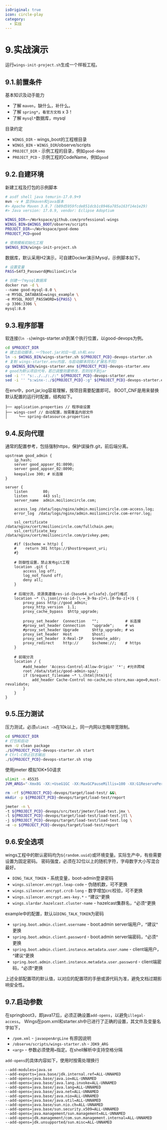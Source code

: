 ```yaml
---
isOriginal: true
icon: circle-play
category:
  - 实战
---
```


# 9.实战演示

运行`wings-init-project.sh`生成一个样板工程。

## 9.1.前置条件

基本知识及动手能力

* 了解 `maven`，缺什么，补什么。
* 了解 `spring*`，`看官方文档` x 3！
* 了解 `mysql*`数据库，mysql

目录约定

* `WINGS_DIR` - wings_boot的工程根目录
* `WINGS_BIN` - `WINGS_DIR`/observe/scripts
* `PROJECT_DIR` - 示例工程的目录，例如`good-demo`
* `PROJECT_PCD` - 示例工程的CodeName，例如`good`

## 9.2.自建环境

新建工程及打包的示例脚本

```bash
# asdf shell java temurin-17.0.9+9
mvn -v # 显示maven和java版本
#> Apache Maven 3.8.7 (b89d5959fcde851dcb1c8946a785a163f14e1e29)
#> Java version: 17.0.9, vendor: Eclipse Adoptium

WINGS_DIR=~/Workspace/github.com/professional-wings
WINGS_BIN=$WINGS_BOOT/observe/scripts
PROJECT_DIR=~/Workspace/good-demo
PROJECT_PCD=good

# 使用模板初始化工程
$WINGS_BIN/wings-init-project.sh
```

数据库，默认采用H2演示，可自建Docker演示Mysql，示例脚本如下。

```bash
# 设置变量
PASS=S4f3_Password@MoilionCircle

# 创建一个mysql数据库
docker run -d \
--name good-mysql-8.0 \
-e MYSQL_DATABASE=wings_example \
-e MYSQL_ROOT_PASSWORD=${PASS} \
-p 3306:3306 \
mysql:8.0
```

## 9.3.程序部署

软连接(`ln -s`)wings-starter.sh到某个执行位置，以good-devops为例。

```bash
cd $PROJECT_DIR
# 建立启动脚本，一个boot.jar对应一组.sh和.env
ln -s $WINGS_BIN/wings-starter.sh ${PROJECT_PCD}-devops-starter.sh
# 复制 wings-starter.env内容，与启动脚本同名(扩展名不同)
cp $WINGS_BIN/wings-starter.env ${PROJECT_PCD}-devops-starter.env
# good为默认项目代号，若已调整则要修改，否则找不到jar
sed -i '' "s:../../:./:" ${PROJECT_PCD}-devops-starter.env
sed -i '' "s:winx-:./${PROJECT_PCD}-:g" ${PROJECT_PCD}-devops-starter.env
```

在env中，port,jar,log容易理解，按项目需要配置即可。
BOOT_CNF是用来替换默认配置的运行时配置，结构如下。

```text
├── application.properties // 程序级设置
├── wings-conf // 自动配置，按需覆盖内部文件
│     └── spring-datasource.properties
```

## 9.4.反向代理

通常的配置参考，包括强制https，保护误操作.git，前后端分离。

```nginx
upstream good_admin {
    ip_hash;
    server good_appser_01:8090;
    server good_appser_02:8090;
    keepalive 300; # 长连接
}

server {
    listen       80;
    listen       443 ssl;
    server_name  admin.moilioncircle.com;

    access_log /data/logs/nginx/admin.moilioncircle.com-access.log;
    error_log  /data/logs/nginx/admin.moilioncircle.com-error.log;

    ssl_certificate     /data/nginx/cert/moilioncircle.com/fullchain.pem;
    ssl_certificate_key /data/nginx/cert/moilioncircle.com/privkey.pem;

    #if ($scheme = http) {
    #    return 301 https://$host$request_uri;
    #}

    # 防御性设置，禁止发布git工程
    location .git {
        access_log off;
        log_not_found off;
        deny all;
    }

    # 后端分流，资源类遵循res-id-{base64_urlsafe}.{pdf}格式
    location ~* (\.json|/res-id-[\-=_0-9a-z]+\.[0-9a-z]+)$ {
        proxy_pass http://good_admin;
        proxy_http_version  1.1;
        proxy_cache_bypass  $http_upgrade;

        proxy_set_header  Connection   "";            # 长连接
        #proxy_set_header Connection   "upgrade";     # ws
        #proxy_set_header Upgrade      $http_upgrade; # ws
        proxy_set_header  Host         $host;
        proxy_set_header  X-Real-IP    $remote_addr;
        proxy_redirect    http://      $scheme://;    # https
    }

    # 前端分流
    location / {
        #add_header 'Access-Control-Allow-Origin' '*'; #允许跨域
        root /data/static/good-admin-spa/;
        if ($request_filename ~* \.(html|htm)$){
            add_header Cache-Control no-cache,no-store,max-age=0,must-revalidate;
        }
    }
}
```

## 9.5.压力测试

压力测试，必须`ulimit -n`在10k以上，同一内网以忽略带宽限制。

```bash
cd $PROJECT_DIR
# 打包和启动
mvn -U clean package
./${PROJECT_PCD}-devops-starter.sh start
# Ctrl-C停止日志输出
./${PROJECT_PCD}-devops-starter.sh stop
```

使用jmeter 模拟10K*50请求

```bash
ulimit -n 45535
JVM_ARGS="-Xmx8G -XX:+UseG1GC -XX:MaxGCPauseMillis=100 -XX:G1ReservePercent=20"

rm -rf ${PROJECT_PCD}-devops/target/load-test/ &&\
mkdir -p ${PROJECT_PCD}-devops/target/load-test/report

jmeter -n \
-t ${PROJECT_PCD}-devops/src/test/jmeter/load-test.jmx \
-l ${PROJECT_PCD}-devops/target/load-test/load-test.jtl \
-j ${PROJECT_PCD}-devops/target/load-test/load-test.log \
-e -o ${PROJECT_PCD}-devops/target/load-test/report
```

## 9.6.安全选项

wings工程中的默认密码均为`${random.uuid}`或环境变量。实际生产中，有些需要设置为固定密码。
密码强度，必须在32位以上的随机字符，字母数字大小写混合最好。

* `DING_TALK_TOKEN` - 系统变量，boot-admin登录密码
* `wings.silencer.encrypt.leap-code` - 伪随机数，可不更换
* `wings.silencer.encrypt.crc8-long` - 数字增加crc校验，可不更换
* `wings.silencer.encrypt.aes-key.*` - ^建议^更换
* `wings.slardar.hazelcast.cluster-name` - hazelcast集群名，^必须^更换

example中的配置，默认以`DING_TALK_TOKEN`为密码

* `spring.boot.admin.client.username` - boot.admin server端用户，^建议^更换
* `spring.boot.admin.client.password` - boot.admin server端密码，^必须^更换
* `spring.boot.admin.client.instance.metadata.user.name` - client端用户，^建议^更换
* `spring.boot.admin.client.instance.metadata.user.password` - client端密码，^必须^更换

上述全部配置项的默认值，以对应的配置项的手册或源代码为准，避免文档过期影响安全性。

## 9.7.启动参数

在springboot3，即java17后，必须正确设置`add-opens`，以避免`illegal-access`。
Wings在pom.xml和starter.sh中已进行了正确的设置，其文件及变量名字如下，

* `/pom.xml` - `javaopenArgLine` 有原因说明
* `/observe/scripts/wings-starter.sh` - `JDK9_ARG`
* `<arg>` - 参数必须使用`=`指定。在shell解析中支持空格分隔

`add-opens`的具体内容如下，使用时按需处理换行

```text
--add-modules=java.se
--add-exports=java.base/jdk.internal.ref=ALL-UNNAMED
--add-opens=java.base/java.io=ALL-UNNAMED
--add-opens=java.base/java.lang.invoke=ALL-UNNAMED
--add-opens=java.base/java.lang=ALL-UNNAMED
--add-opens=java.base/java.net=ALL-UNNAMED
--add-opens=java.base/java.nio=ALL-UNNAMED
--add-opens=java.base/java.util=ALL-UNNAMED
--add-opens=java.base/sun.nio.ch=ALL-UNNAMED
--add-opens=java.base/sun.security.x509=ALL-UNNAMED
--add-opens=java.management/sun.management=ALL-UNNAMED
--add-opens=jdk.management/com.sun.management.internal=ALL-UNNAMED
--add-opens=jdk.unsupported/sun.misc=ALL-UNNAMED
```
